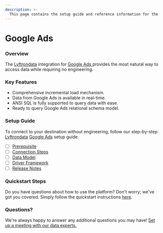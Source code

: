 ```yaml
---
description: >-
  This page contains the setup guide and reference information for the Google Ads source connector.
---
```


# Google Ads

### Overview

The [Lyftrondata](https://www.lyftrondata.com/) integration for [Google Ads](https://www.lyftrondata.com/integration/google-ads/)[ ](https://www.lyftrondata.com/integration/google-ads/)provides the most natural way to access data while requiring no engineering.

### Key Features

* Comprehensive incremental load mechanism.
* Data from Google Ads is available in real-time.&#x20;
* ANSI SQL is fully supported to query data with ease.
* Ready to query Google Ads relational schema model.

### Setup Guide

To connect to your destination without engineering, follow our step-by-step [Lyftrondata](https://www.lyftrondata.com/)  [Google Ads](https://www.lyftrondata.com/integration/google-ads/) setup guide.

* [ ] [Prerequisite](../../marketing-analytics/google-ads/prerequisite.md)
* [ ] [Connection Steps](../../marketing-analytics/google-ads/connection-steps.md)
* [ ] [Data Model](../../marketing-analytics/google-ads/data-model/)
* [ ] [Driver Framework](../../marketing-analytics/google-ads/driver-framework/)
* [ ] [Release Notes](../../marketing-analytics/google-ads/release-notes.md)

### Quickstart Steps

Do you have questions about how to use the platform? Don't worry; we've got you covered. Simply follow the quickstart instructions [here](../../../quickstart-steps.md).

### Questions? <a href="#questions" id="questions"></a>

We're always happy to answer any additional questions you may have! [Set up a meeting with our data experts.](https://www.lyftrondata.com/book-a-meeting/)

